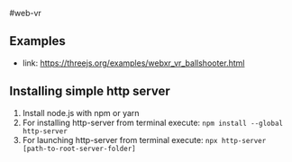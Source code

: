 #web-vr

## Examples

- link: https://threejs.org/examples/webxr_vr_ballshooter.html

## Installing simple http server

1. Install node.js with npm or yarn
1. For installing http-server from terminal execute: `npm install --global http-server`
1. For launching http-server from terminal execute: `npx http-server [path-to-root-server-folder]`

